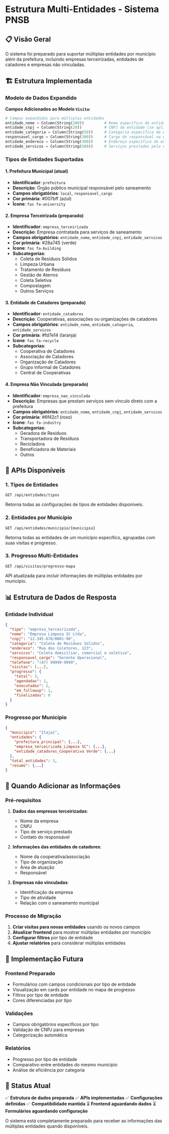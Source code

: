 # Estrutura Multi-Entidades - Sistema PNSB

## 📋 Visão Geral

O sistema foi preparado para suportar múltiplas entidades por município além da prefeitura, incluindo empresas terceirizadas, entidades de catadores e empresas não vinculadas.

## 🏗️ Estrutura Implementada

### Modelo de Dados Expandido

**Campos Adicionados ao Modelo `Visita`:**
```python
# Campos expandidos para múltiplas entidades
entidade_nome = Column(String(200))         # Nome específico da entidade/empresa
entidade_cnpj = Column(String(20))          # CNPJ da entidade (se aplicável)
entidade_categoria = Column(String(50))     # Categoria específica da entidade
responsavel_cargo = Column(String(100))     # Cargo do responsável na entidade
entidade_endereco = Column(String(300))     # Endereço específico da entidade
entidade_servicos = Column(String(500))     # Serviços prestados pela entidade
```

### Tipos de Entidades Suportadas

#### 1. **Prefeitura Municipal** (atual)
- **Identificador**: `prefeitura`
- **Descrição**: Órgão público municipal responsável pelo saneamento
- **Campos obrigatórios**: `local`, `responsavel_cargo`
- **Cor primária**: #007bff (azul)
- **Ícone**: `fas fa-university`

#### 2. **Empresa Terceirizada** (preparado)
- **Identificador**: `empresa_terceirizada`
- **Descrição**: Empresa contratada para serviços de saneamento
- **Campos obrigatórios**: `entidade_nome`, `entidade_cnpj`, `entidade_servicos`
- **Cor primária**: #28a745 (verde)
- **Ícone**: `fas fa-building`
- **Subcategorias**:
  - Coleta de Resíduos Sólidos
  - Limpeza Urbana
  - Tratamento de Resíduos
  - Gestão de Aterros
  - Coleta Seletiva
  - Compostagem
  - Outros Serviços

#### 3. **Entidade de Catadores** (preparado)
- **Identificador**: `entidade_catadores`
- **Descrição**: Cooperativas, associações ou organizações de catadores
- **Campos obrigatórios**: `entidade_nome`, `entidade_categoria`, `entidade_servicos`
- **Cor primária**: #fd7e14 (laranja)
- **Ícone**: `fas fa-recycle`
- **Subcategorias**:
  - Cooperativa de Catadores
  - Associação de Catadores
  - Organização de Catadores
  - Grupo Informal de Catadores
  - Central de Cooperativas

#### 4. **Empresa Não Vinculada** (preparado)
- **Identificador**: `empresa_nao_vinculada`
- **Descrição**: Empresas que prestam serviços sem vínculo direto com a prefeitura
- **Campos obrigatórios**: `entidade_nome`, `entidade_cnpj`, `entidade_servicos`
- **Cor primária**: #6f42c1 (roxo)
- **Ícone**: `fas fa-industry`
- **Subcategorias**:
  - Geradora de Resíduos
  - Transportadora de Resíduos
  - Recicladora
  - Beneficiadora de Materiais
  - Outros

## 🔌 APIs Disponíveis

### 1. Tipos de Entidades
```http
GET /api/entidades/tipos
```
Retorna todas as configurações de tipos de entidades disponíveis.

### 2. Entidades por Município
```http
GET /api/entidades/municipio/{municipio}
```
Retorna todas as entidades de um município específico, agrupadas com suas visitas e progresso.

### 3. Progresso Multi-Entidades
```http
GET /api/visitas/progresso-mapa
```
API atualizada para incluir informações de múltiplas entidades por município.

## 📊 Estrutura de Dados de Resposta

### Entidade Individual
```json
{
  "tipo": "empresa_terceirizada",
  "nome": "Empresa Limpeza SC Ltda",
  "cnpj": "12.345.678/0001-90",
  "categoria": "Coleta de Resíduos Sólidos",
  "endereco": "Rua dos Coletores, 123",
  "servicos": "Coleta domiciliar, comercial e seletiva",
  "responsavel_cargo": "Gerente Operacional",
  "telefone": "(47) 99999-9999",
  "visitas": [...],
  "progresso": {
    "total": 3,
    "agendadas": 1,
    "executadas": 2,
    "em_followup": 1,
    "finalizadas": 0
  }
}
```

### Progresso por Município
```json
{
  "municipio": "Itajaí",
  "entidades": {
    "prefeitura_principal": {...},
    "empresa_terceirizada_Limpeza SC": {...},
    "entidade_catadores_Cooperativa Verde": {...}
  },
  "total_entidades": 3,
  "resumo": {...}
}
```

## 🎯 Quando Adicionar as Informações

### Pré-requisitos
1. **Dados das empresas terceirizadas**:
   - Nome da empresa
   - CNPJ
   - Tipo de serviço prestado
   - Contato do responsável

2. **Informações das entidades de catadores**:
   - Nome da cooperativa/associação
   - Tipo de organização
   - Área de atuação
   - Responsável

3. **Empresas não vinculadas**:
   - Identificação da empresa
   - Tipo de atividade
   - Relação com o saneamento municipal

### Processo de Migração
1. **Criar visitas para novas entidades** usando os novos campos
2. **Atualizar frontend** para mostrar múltiplas entidades por município
3. **Configurar filtros** por tipo de entidade
4. **Ajustar relatórios** para considerar múltiplas entidades

## 🔧 Implementação Futura

### Frontend Preparado
- Formulários com campos condicionais por tipo de entidade
- Visualização em cards por entidade no mapa de progresso
- Filtros por tipo de entidade
- Cores diferenciadas por tipo

### Validações
- Campos obrigatórios específicos por tipo
- Validação de CNPJ para empresas
- Categorização automática

### Relatórios
- Progresso por tipo de entidade
- Comparativo entre entidades do mesmo município
- Análise de eficiência por categoria

## 🚀 Status Atual

✅ **Estrutura de dados preparada**
✅ **APIs implementadas**
✅ **Configurações definidas**
✅ **Compatibilidade mantida**
⏳ **Frontend aguardando dados**
⏳ **Formulários aguardando configuração**

O sistema está completamente preparado para receber as informações das múltiplas entidades quando disponíveis.